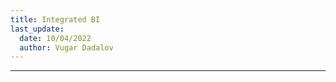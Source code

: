 ```yaml
---
title: Integrated BI
last_update:
  date: 10/04/2022
  author: Vugar Dadalov
---
```


<!-- <head>
  <title>Integrated BI</title>
  <meta
    name="description"
    content="Integrated BI"
  />
</head> -->

___